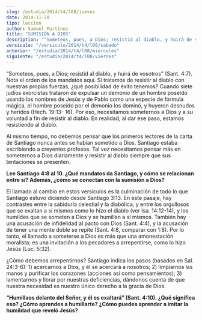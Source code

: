 ```yaml
---
slug: /estudia/2014/t4/l08/jueves
date: 2014-11-20
tipo: leccion
author: Samuel Martínez
title: "SUMISIÓN A DIOS"
description: "“Someteos, pues, a Dios; resistid al diablo, y huirá de vosotros” (Sant. 4:7)."
versiculo: "/versiculo/2014/t4/l08/sabado"
anterior: "/estudia/2014/t4/l08/miercoles"
siguiente: "/estudia/2014/t4/l08/viernes"
---
```


“Someteos, pues, a Dios; resistid al diablo, y huirá de vosotros” (Sant. 4:7). Nota el orden de los mandatos aquí. Si tratamos de resistir al diablo con nuestras propias fuerzas, ¿qué posibilidad de éxito tenemos? Cuando siete judíos exorcistas trataron de expulsar un demonio de un hombre poseído usando los nombres de Jesús y de Pablo como una especie de fórmula mágica, el hombre poseído por el demonio los dominó, y huyeron desnudos y heridos (Hech. 19:13- 16). Por eso, necesitamos someternos a Dios y a su voluntad a fin de resistir al diablo. En realidad, al dar ese paso, estamos resistiendo al diablo.

Al mismo tiempo, no debemos pensar que los primeros lectores de la carta de Santiago nunca antes se habían sometido a Dios. Santiago estaba escribiendo a creyentes profesos. Tal vez necesitamos pensar más en someternos a Dios diariamente y resistir al diablo siempre que sus tentaciones se presenten.

**Lee Santiago 4:8 al 10. ¿Qué mandatos da Santiago, y cómo se relacionan entre sí? Además, ¿cómo se conectan con la sumisión a Dios?**

El llamado al cambio en estos versículos es la culminación de todo lo que Santiago estuvo diciendo desde Santiago 3:13. En este pasaje, hay contrastes entre la sabiduría celestial y la diabólica, y entre los orgullosos que se exaltan a sí mismos como lo hizo el diablo (ver Isa. 14:12-14), y los humildes que se someten a Dios y se humillan a sí mismos. También hay una acusación de infidelidad al pacto con Dios (Sant. 4:4), y la acusación de tener una mente doble se repite (Sant. 4:8, comparar con 1:8). Por lo tanto, el llamado a someterse a Dios es más que una amonestación moralista; es una invitación a los pecadores a arrepentirse, como lo hizo Jesús (Luc. 5:32).

¿Cómo debemos arrepentirnos? Santiago indica los pasos (basados en Sal. 24:3-6): 1) acercarnos a Dios, y él se acercará a nosotros; 2) limpiarnos las manos y purificar los corazones (acciones así como pensamientos); 3) lamentarnos y llorar por nuestras deficiencias, dándonos cuenta de que nuestra necesidad es nuestro único derecho a la gracia de Dios.

**“Humillaos delante del Señor, y él os exaltará” (Sant. 4:10). ¿Qué significa eso? ¿Cómo aprendes a humillarte? ¿Cómo puedes aprender a imitar la humildad que reveló Jesús?**
